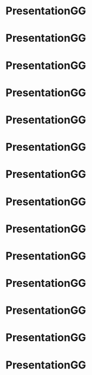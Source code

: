 # PresentationGG
# PresentationGG
# PresentationGG
# PresentationGG
# PresentationGG
# PresentationGG
# PresentationGG
# PresentationGG
# PresentationGG
# PresentationGG
# PresentationGG
# PresentationGG
# PresentationGG
# PresentationGG

